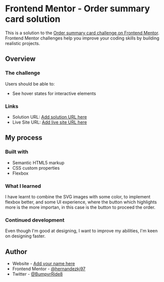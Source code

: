 # Frontend Mentor - Order summary card solution

This is a solution to the [Order summary card challenge on Frontend Mentor](https://www.frontendmentor.io/challenges/order-summary-component-QlPmajDUj). Frontend Mentor challenges help you improve your coding skills by building realistic projects. 



## Overview

### The challenge

Users should be able to:

- See hover states for interactive elements



### Links

- Solution URL: [Add solution URL here](https://your-solution-url.com)
- Live Site URL: [Add live site URL here](https://your-live-site-url.com)

## My process

### Built with

- Semantic HTML5 markup
- CSS custom properties
- Flexbox


### What I learned

I have learnt to combine the SVG images with some color, to implement flexbox better, and some UI experience, where the button which highlights more is the more importan, in this case is the button to proceed the order.


### Continued development

Even though I'm good at designing, I want to improve my abilities, I'm keen on designing faster.



## Author

- Website - [Add your name here](https://https://github.com/hernandezkj97)
- Frontend Mentor - [@hernandezkj97](https://www.frontendmentor.io/profile/hernandezkj97)
- Twitter - [@BumpyrRide8](https://twitter.com/BumpyRide8)


